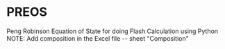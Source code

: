 # PREOS
Peng Robinson Equation of State for doing Flash Calculation using Python
NOTE: Add composition in the Excel file -- sheet "Composition"
